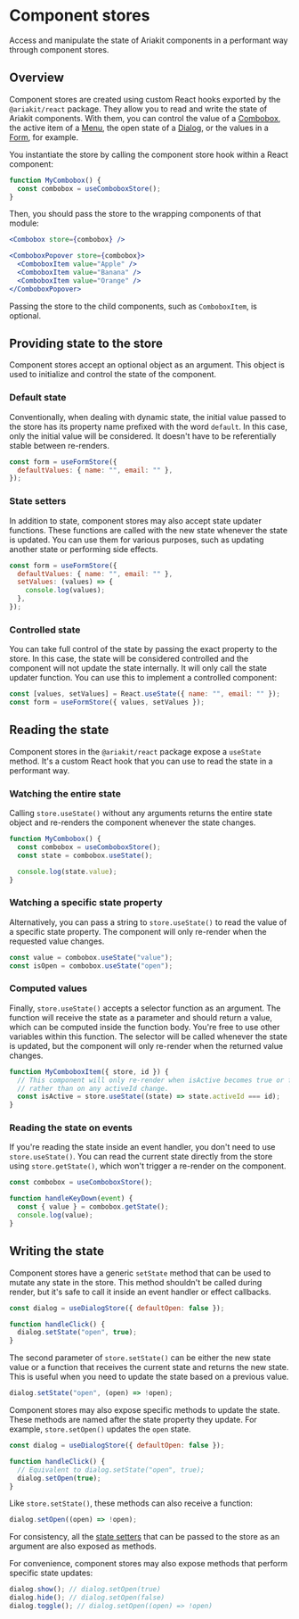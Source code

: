 # Component stores

<p data-description>
  Access and manipulate the state of Ariakit components in a performant way through component stores.
</p>

## Overview

Component stores are created using custom React hooks exported by the `@ariakit/react` package. They allow you to read and write the state of Ariakit components. With them, you can control the value of a [Combobox](/components/combobox), the active item of a [Menu](/components/menu), the open state of a [Dialog](/components/dialog), or the values in a [Form](/components/form), for example.

You instantiate the store by calling the component store hook within a React component:

```js
function MyCombobox() {
  const combobox = useComboboxStore();
}
```

Then, you should pass the store to the wrapping components of that module:

```jsx {1,3}
<Combobox store={combobox} />

<ComboboxPopover store={combobox}>
  <ComboboxItem value="Apple" />
  <ComboboxItem value="Banana" />
  <ComboboxItem value="Orange" />
</ComboboxPopover>
```

Passing the store to the child components, such as `ComboboxItem`, is optional.

## Providing state to the store

Component stores accept an optional object as an argument. This object is used to initialize and control the state of the component.

### Default state

Conventionally, when dealing with dynamic state, the initial value passed to the store has its property name prefixed with the word `default`. In this case, only the initial value will be considered. It doesn't have to be referentially stable between re-renders.

```js
const form = useFormStore({
  defaultValues: { name: "", email: "" },
});
```

### State setters

In addition to state, component stores may also accept state updater functions. These functions are called with the new state whenever the state is updated. You can use them for various purposes, such as updating another state or performing side effects.

```js {3-5}
const form = useFormStore({
  defaultValues: { name: "", email: "" },
  setValues: (values) => {
    console.log(values);
  },
});
```

### Controlled state

You can take full control of the state by passing the exact property to the store. In this case, the state will be considered controlled and the component will not update the state internally. It will only call the state updater function. You can use this to implement a controlled component:

```js
const [values, setValues] = React.useState({ name: "", email: "" });
const form = useFormStore({ values, setValues });
```

## Reading the state

Component stores in the `@ariakit/react` package expose a `useState` method. It's a custom React hook that you can use to read the state in a performant way.

### Watching the entire state

Calling `store.useState()` without any arguments returns the entire state object and re-renders the component whenever the state changes.

```js {3}
function MyCombobox() {
  const combobox = useComboboxStore();
  const state = combobox.useState();

  console.log(state.value);
}
```

### Watching a specific state property

Alternatively, you can pass a string to `store.useState()` to read the value of a specific state property. The component will only re-render when the requested value changes.

```js
const value = combobox.useState("value");
const isOpen = combobox.useState("open");
```

### Computed values

Finally, `store.useState()` accepts a selector function as an argument. The function will receive the state as a parameter and should return a value, which can be computed inside the function body. You're free to use other variables within this function. The selector will be called whenever the state is updated, but the component will only re-render when the returned value changes.

```js
function MyComboboxItem({ store, id }) {
  // This component will only re-render when isActive becomes true or false,
  // rather than on any activeId change.
  const isActive = store.useState((state) => state.activeId === id);
}
```

### Reading the state on events

If you're reading the state inside an event handler, you don't need to use `store.useState()`. You can read the current state directly from the store using `store.getState()`, which won't trigger a re-render on the component.

```js {4}
const combobox = useComboboxStore();

function handleKeyDown(event) {
  const { value } = combobox.getState();
  console.log(value);
}
```

## Writing the state

Component stores have a generic `setState` method that can be used to mutate any state in the store. This method shouldn't be called during render, but it's safe to call it inside an event handler or effect callbacks.

```js {4}
const dialog = useDialogStore({ defaultOpen: false });

function handleClick() {
  dialog.setState("open", true);
}
```

The second parameter of `store.setState()` can be either the new state value or a function that receives the current state and returns the new state. This is useful when you need to update the state based on a previous value.

```js
dialog.setState("open", (open) => !open);
```

Component stores may also expose specific methods to update the state. These methods are named after the state property they update. For example, `store.setOpen()` updates the `open` state.

```js {5}
const dialog = useDialogStore({ defaultOpen: false });

function handleClick() {
  // Equivalent to dialog.setState("open", true);
  dialog.setOpen(true);
}
```

Like `store.setState()`, these methods can also receive a function:

```js
dialog.setOpen((open) => !open);
```

For consistency, all the [state setters](#state-setters) that can be passed to the store as an argument are also exposed as methods.

For convenience, component stores may also expose methods that perform specific state updates:

```js
dialog.show(); // dialog.setOpen(true)
dialog.hide(); // dialog.setOpen(false)
dialog.toggle(); // dialog.setOpen((open) => !open)
```
